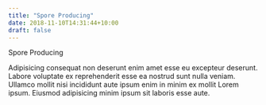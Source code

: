 ```yaml
---
title: "Spore Producing"
date: 2018-11-10T14:31:44+10:00
draft: false
---
```


Spore Producing

Adipisicing consequat non deserunt enim amet esse eu excepteur deserunt. Labore voluptate ex reprehenderit esse ea nostrud sunt nulla veniam. Ullamco mollit nisi incididunt aute ipsum enim in minim ex mollit Lorem ipsum. Eiusmod adipisicing minim ipsum sit laboris esse aute.